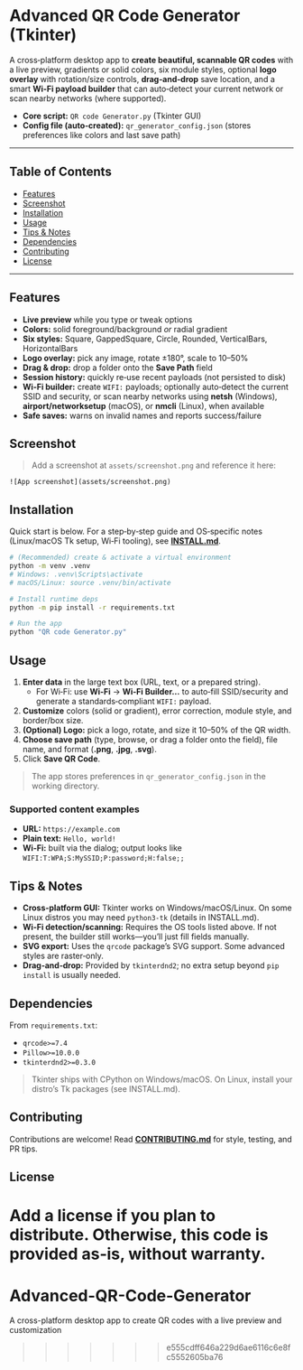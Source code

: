 # Advanced QR Code Generator (Tkinter)

A cross‑platform desktop app to **create beautiful, scannable QR codes** with a live preview, gradients or solid colors,
six module styles, optional **logo overlay** with rotation/size controls, **drag‑and‑drop** save location, and a smart
**Wi‑Fi payload builder** that can auto‑detect your current network or scan nearby networks (where supported).

- **Core script:** `QR code Generator.py` (Tkinter GUI)
- **Config file (auto‑created):** `qr_generator_config.json` (stores preferences like colors and last save path)

---

## Table of Contents

- [Features](#features)
- [Screenshot](#screenshot)
- [Installation](#installation)
- [Usage](#usage)
- [Tips & Notes](#tips--notes)
- [Dependencies](#dependencies)
- [Contributing](#contributing)
- [License](#license)

---

## Features

- **Live preview** while you type or tweak options
- **Colors:** solid foreground/background *or* radial gradient
- **Six styles:** Square, GappedSquare, Circle, Rounded, VerticalBars, HorizontalBars
- **Logo overlay:** pick any image, rotate ±180°, scale to 10–50%
- **Drag & drop:** drop a folder onto the **Save Path** field
- **Session history:** quickly re‑use recent payloads (not persisted to disk)
- **Wi‑Fi builder:** create `WIFI:` payloads; optionally auto‑detect the current SSID and security, or scan nearby networks
  using **netsh** (Windows), **airport/networksetup** (macOS), or **nmcli** (Linux), when available
- **Safe saves:** warns on invalid names and reports success/failure

## Screenshot

> Add a screenshot at `assets/screenshot.png` and reference it here:

```
![App screenshot](assets/screenshot.png)
```

## Installation

Quick start is below. For a step‑by‑step guide and OS‑specific notes (Linux/macOS Tk setup, Wi‑Fi tooling), see **[INSTALL.md](INSTALL.md)**.

```bash
# (Recommended) create & activate a virtual environment
python -m venv .venv
# Windows: .venv\Scripts\activate
# macOS/Linux: source .venv/bin/activate

# Install runtime deps
python -m pip install -r requirements.txt

# Run the app
python "QR code Generator.py"
```

## Usage

1. **Enter data** in the large text box (URL, text, or a prepared string).  
   - For Wi‑Fi: use **Wi‑Fi** → **Wi‑Fi Builder…** to auto‑fill SSID/security and generate a standards‑compliant `WIFI:` payload.
2. **Customize** colors (solid or gradient), error correction, module style, and border/box size.
3. **(Optional) Logo:** pick a logo, rotate, and size it 10–50% of the QR width.
4. **Choose save path** (type, browse, or drag a folder onto the field), file name, and format (**.png**, **.jpg**, **.svg**).
5. Click **Save QR Code**.

> The app stores preferences in `qr_generator_config.json` in the working directory.

### Supported content examples

- **URL:** `https://example.com`
- **Plain text:** `Hello, world!`
- **Wi‑Fi:** built via the dialog; output looks like `WIFI:T:WPA;S:MySSID;P:password;H:false;;`

## Tips & Notes

- **Cross‑platform GUI:** Tkinter works on Windows/macOS/Linux. On some Linux distros you may need `python3-tk` (details in INSTALL.md).
- **Wi‑Fi detection/scanning:** Requires the OS tools listed above. If not present, the builder still works—you’ll just fill fields manually.
- **SVG export:** Uses the `qrcode` package’s SVG support. Some advanced styles are raster‑only.
- **Drag‑and‑drop:** Provided by `tkinterdnd2`; no extra setup beyond `pip install` is usually needed.

## Dependencies

From `requirements.txt`:

- `qrcode>=7.4`
- `Pillow>=10.0.0`
- `tkinterdnd2>=0.3.0`

> Tkinter ships with CPython on Windows/macOS. On Linux, install your distro’s Tk packages (see INSTALL.md).

## Contributing

Contributions are welcome! Read **[CONTRIBUTING.md](CONTRIBUTING.md)** for style, testing, and PR tips.

## License

Add a license if you plan to distribute. Otherwise, this code is provided as‑is, without warranty.
=======
# Advanced-QR-Code-Generator
A cross-platform desktop app to create QR codes with a live preview and customization
>>>>>>> e555cdff646a229d6ae6116c6e8fc5552605ba76

